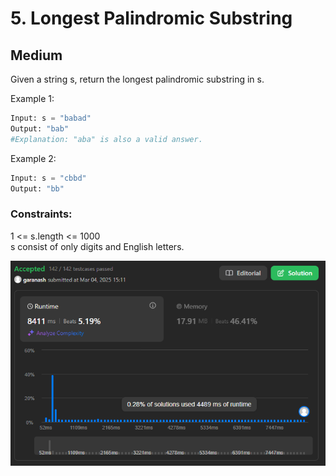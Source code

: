# 5. Longest Palindromic Substring
## Medium

Given a string s, return the longest palindromic substring in s.

Example 1:
```python
Input: s = "babad"
Output: "bab"
#Explanation: "aba" is also a valid answer.
```
Example 2:
```python
Input: s = "cbbd"
Output: "bb"
```

### Constraints:

1 <= s.length <= 1000  
s consist of only digits and English letters.

![img.png](result_img/img5.png)